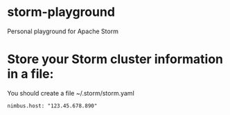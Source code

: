 # storm-playground
Personal playground for Apache Storm

# Store your Storm cluster information in a file:

You should create a file ~/.storm/storm.yaml

```
nimbus.host: "123.45.678.890"
```
